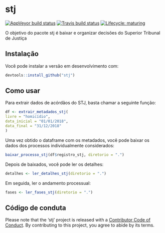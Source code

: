 
<!-- README.md is generated from README.Rmd. Please edit that file -->

# stj

<!-- badges: start -->

[![AppVeyor build
status](https://ci.appveyor.com/api/projects/status/github/jjesusfilho/stj?branch=master&svg=true)](https://ci.appveyor.com/project/jjesusfilho/stj)
[![Travis build
status](https://travis-ci.org/jjesusfilho/stj.svg?branch=master)](https://travis-ci.org/jjesusfilho/stj)
[![Lifecycle:
maturing](https://img.shields.io/badge/lifecycle-maturing-blue.svg)](https://www.tidyverse.org/lifecycle/#maturing)
<!-- badges: end -->

O objetivo do pacote stj é baixar e organizar decisões do Superior
Tribunal de Justiça

## Instalação

Você pode instalar a versão em desenvolvimento com:

``` r
devtools::install_github("stj")
```

## Como usar

Para extrair dados de acórdãos do STJ, basta chamar a seguinte função:

``` r
df <- extrair_metadados_stj(
livre = "homicídio",
data_inicial = "01/01/2018",
data_final = "31/12/2018"
)
```

Uma vez obtido o dataframe com os metadados, você pode baixar os dados
dos processos individualmente considerados:

``` r
baixar_processo_stj(df$registro_stj, diretorio = ".")
```

Depois de baixados, você pode ler os detalhes:

``` r
detalhes <- ler_detalhes_stj(diretorio = ".")
```

Em seguida, ler o andamento processual:

``` r
fases <- ler_fases_stj(diretorio = ".")
```

## Código de conduta

Please note that the ‘stj’ project is released with a [Contributor Code
of Conduct](CODE_OF_CONDUCT.md). By contributing to this project, you
agree to abide by its terms.
